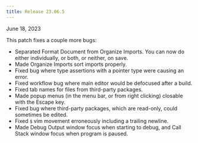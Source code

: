 ```yaml
---
title: Release 23.06.5
---
```


June 18, 2023

This patch fixes a couple more bugs:

- Separated Format Document from Organize Imports. You can now do either
  individually, or both, or neither, on save.
- Made Organize Imports sort imports properly.
- Fixed bug where type assertions with a pointer type were causing an error.
- Fixed workflow bug where main editor would be defocused after a build.
- Fixed tab names for files from third-party packages.
- Made popup menus (in the menu bar, or from right clicking) closable with the
  Escape key.
- Fixed bug where third-party packages, which are read-only, could sometimes be
  edited.
- Fixed `$` vim movement erroneously including a trailing newline.
- Made Debug Output window focus when starting to debug, and Call Stack window
  focus when program is paused.

